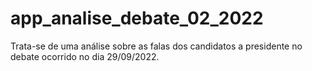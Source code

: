 # app_analise_debate_02_2022
Trata-se de uma análise sobre as falas dos candidatos a presidente no debate ocorrido no dia 29/09/2022.
